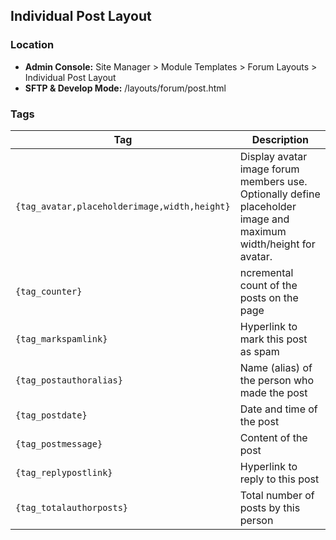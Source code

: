 ## Individual Post Layout

### Location
* **Admin Console:** Site Manager > Module Templates > Forum Layouts > Individual Post Layout
* **SFTP & Develop Mode:** /layouts/forum/post.html

### Tags

Tag | Description
-------------- | -------------
`{tag_avatar,placeholderimage,width,height}` | Display avatar image forum members use. Optionally define placeholder image and maximum width/height for avatar.
`{tag_counter}` | ncremental count of the posts on the page
`{tag_markspamlink}` | Hyperlink to mark this post as spam
`{tag_postauthoralias}` | Name (alias) of the person who made the post
`{tag_postdate}` | Date and time of the post
`{tag_postmessage}` | Content of the post
`{tag_replypostlink}` | Hyperlink to reply to this post
`{tag_totalauthorposts}` | Total number of posts by this person
